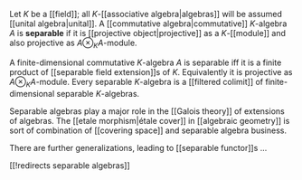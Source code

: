 Let $K$ be a [[field]]; all $K$-[[associative algebra|algebras]] will be assumed [[unital algebra|unital]]. A [[commutative algebra|commutative]] $K$-algebra $A$ is __separable__ if it is [[projective object|projective]] as a $K$-[[module]] and also projective as $A\otimes_K A$-module.

A finite-dimensional commutative $K$-algebra $A$ is separable iff it is a finite product of [[separable field extension]]s of $K$. Equivalently it is projective as $A\otimes_K A$-module. Every separable $K$-algebra is a [[filtered colimit]] of finite-dimensional separable $K$-algebras. 

Separable algebras play a major role in the [[Galois theory]] of extensions of algebras. The [[etale morphism|étale cover]] in [[algebraic geometry]] is sort of combination of [[covering space]] and separable algebra business.

There are further generalizations, leading to [[separable functor]]s ...


[[!redirects separable algebras]]